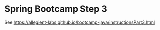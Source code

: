 # Spring Bootcamp Step 3

See https://allegient-labs.github.io/bootcamp-java/instructionsPart3.html
   